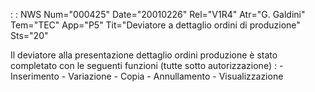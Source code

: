  :  : NWS Num="000425" Date="20010226" Rel="V1R4" Atr="G. Galdini" Tem="TEC" App="P5" Tit="Deviatore a dettaglio ordini di produzione" Sts="20"

Il deviatore alla presentazione dettaglio ordini produzione è stato completato con le seguenti funzioni (tutte sotto autorizzazione) : 
           - Inserimento
           - Variazione
           - Copia
           - Annullamento
           - Visualizzazione


